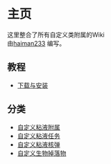 # 主页

这里整合了所有自定义类附属的Wiki  
由[haiman233](https://github.com/haiman233) 编写。

## 教程

- [下载与安装](./Install-slimecustom)

## 分类

- [自定义粘液附属](./SlimeCustomizer)
- [自定义粘液任务](./SlimefunAdvancements)
- [自定义粘液核弹](./Slimefun-nukes)
- [自定义生物掉落物](./SFMobDrops)

